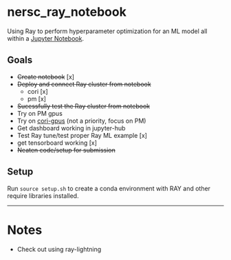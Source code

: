 # nersc_ray_notebook
Using Ray to perform hyperparameter optimization for an ML model all within a [Jupyter Notebook](example_notebook.ipynb).

## Goals

- ~~Create notebook~~ [x]
- ~~Deploy and connect Ray cluster from notebook~~
    + cori [x]
    + pm [x]
- ~~Sucessfully test the Ray cluster from notebook~~
- Try on PM gpus
- Try on [cori-gpus](https://docs-dev.nersc.gov/cgpu/) (not a priority, focus on PM)
- Get dashboard working in jupyter-hub
- Test Ray tune/test proper Ray ML example [x]
- get tensorboard working [x]
- ~~Neaten code/setup for submission~~

## Setup
Run `source setup.sh` to create a conda environment with RAY and other require libraries installed.

---

# Notes

- Check out using ray-lightning 
